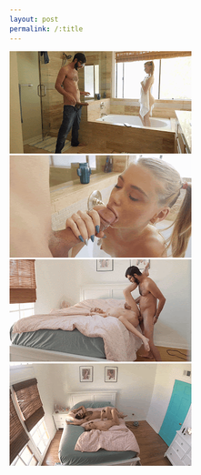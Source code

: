 ```yaml
---
layout: post
permalink: /:title
---
```

![1](./files/Stealthy%20Step%20Bro%20With%20Big%20Cock%20Seduces%20Step%20Sis%20hannah%20hays%20updated%20on%20October%2029%2C%202018%20-%20SpyFam%20(1).gif)
![2](./files/Stealthy%20Step%20Bro%20With%20Big%20Cock%20Seduces%20Step%20Sis%20hannah%20hays%20updated%20on%20October%2029%2C%202018%20-%20SpyFam%20(2).gif)
![3](./files/Stealthy%20Step%20Bro%20With%20Big%20Cock%20Seduces%20Step%20Sis%20hannah%20hays%20updated%20on%20October%2029%2C%202018%20-%20SpyFam%20(3).gif)
![8](./files/Stealthy%20Step%20Bro%20With%20Big%20Cock%20Seduces%20Step%20Sis%20hannah%20hays%20updated%20on%20October%2029%2C%202018%20-%20SpyFam%20(8).gif)
